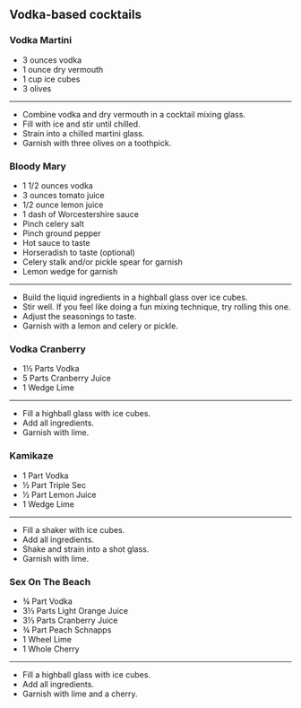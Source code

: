## Vodka-based cocktails


### Vodka Martini
* 3 ounces vodka
* 1 ounce dry vermouth
* 1 cup ice cubes
* 3 olives

---
* Combine vodka and dry vermouth in a cocktail mixing glass. 
* Fill with ice and stir until chilled. 
* Strain into a chilled martini glass.
* Garnish with three olives on a toothpick.


### Bloody Mary
* 1 1/2 ounces vodka
* 3 ounces tomato juice
* 1/2 ounce lemon juice
* 1 dash of Worcestershire sauce
* Pinch celery salt
* Pinch ground pepper
* Hot sauce to taste
* Horseradish to taste (optional)
* Celery stalk and/or pickle spear for garnish
* Lemon wedge for garnish

---
* Build the liquid ingredients in a highball glass over ice cubes.
* Stir well. If you feel like doing a fun mixing technique, try rolling this one.
* Adjust the seasonings to taste.
* Garnish with a lemon and celery or pickle.

### Vodka Cranberry
* 1½ Parts  Vodka
* 5 Parts Cranberry Juice
* 1 Wedge Lime

---
* Fill a highball glass with ice cubes. 
* Add all ingredients. 
* Garnish with lime.

### Kamikaze
* 1 Part Vodka
* ½ Part Triple Sec
* ½ Part Lemon Juice
* 1 Wedge Lime

---
* Fill a shaker with ice cubes. 
* Add all ingredients.
* Shake and strain into a shot glass. 
* Garnish with lime.

### Sex On The Beach
* ¾ Part Vodka
* 3⅓ Parts Light Orange Juice
* 3⅓ Parts Cranberry Juice
* ¾ Part Peach Schnapps
* 1 Wheel Lime
* 1 Whole Cherry

---
* Fill a highball glass with ice cubes. 
* Add all ingredients. 
* Garnish with lime and a cherry.
